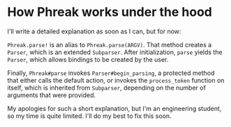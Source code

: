 # How Phreak works under the hood
I'll write a detailed explanation as soon as I can, but for now:

`Phreak.parse!` is an alias to `Phreak.parse(ARGV)`. That method creates a
`Parser`, which is an extended `Subparser`. After initialization, `parse` yields
the `Parser`, which allows bindings to be created by the user.

Finally, `Phreak#parse` invokes `Parser#begin_parsing`,
a protected method that either calls the default action, or invokes the `process_token`
function on itself, which is inherited from `Subparser`, depending on the number of
arguments that were provided.

My apologies for such a short explanation, but I'm an engineering student, so my time is
quite limited. I'll do my best to fix this soon.
